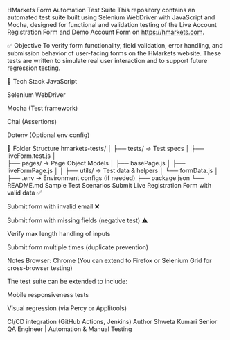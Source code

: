 HMarkets Form Automation Test Suite
This repository contains an automated test suite built using Selenium WebDriver with JavaScript and Mocha, designed for functional and validation testing of the Live Account Registration Form and Demo Account Form on https://hmarkets.com.

✅ Objective
To verify form functionality, field validation, error handling, and submission behavior of user-facing forms on the HMarkets website. These tests are written to simulate real user interaction and to support future regression testing.

🧪 Tech Stack
JavaScript

Selenium WebDriver

Mocha (Test framework)

Chai (Assertions)

Dotenv (Optional env config)

📂 Folder Structure
hmarkets-tests/
│
├── tests/               → Test specs
│   ├── liveForm.test.js
│  
├── pages/               → Page Object Models
│   ├── basePage.js
│   ├── liveFormPage.js
│  │
├── utils/               → Test data & helpers
│   └── formData.js
│
├── .env                 → Environment configs (if needed)
├── package.json
└── README.md
 Sample Test Scenarios
Submit Live Registration Form with valid data ✅

Submit form with invalid email ❌

Submit form with missing fields (negative test) ⚠️

Verify max length handling of inputs

Submit form multiple times (duplicate prevention)

 Notes
Browser: Chrome (You can extend to Firefox or Selenium Grid for cross-browser testing)

The test suite can be extended to include:

Mobile responsiveness tests

Visual regression (via Percy or Applitools)

CI/CD integration (GitHub Actions, Jenkins)
Author
Shweta Kumari
Senior QA Engineer | Automation & Manual Testing
